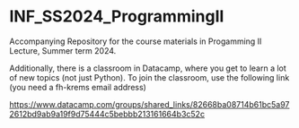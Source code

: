 # INF_SS2024_ProgrammingII
Accompanying Repository for the course materials in Progamming II Lecture, Summer term 2024.

Additionally, there is a classroom in Datacamp, where you get to learn a lot of new topics (not just Python). To join the classroom, use the following link (you need a fh-krems email address) 

https://www.datacamp.com/groups/shared_links/82668ba08714b61bc5a972612bd9ab9a19f9d75444c5bebbb213161664b3c52c


